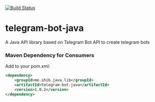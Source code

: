 [![Build Status](https://travis-ci.org/shiblymeeran/telegram-bot-java.svg)](https://travis-ci.org/shiblymeeran/telegram-bot-java)
# telegram-bot-java #
A Java API library based on Telegram Bot API to create telegram bots

### Maven Dependency for Consumers ###
Add to your pom.xml:

```xml
<dependency>
	<groupId>me.shib.java.lib</groupId>
	<artifactId>telegram-bot-java</artifactId>
	<version>1.0.2</version>
</dependency>
```